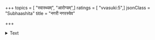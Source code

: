 +++
topics = [ "स्वास्थ्यम्", "आरोग्यम्",]
ratings = [ "vvasuki:5",]
jsonClass = "Subhaashita"
title = "नगरी नगरस्येव"

+++

<details><summary>Text</summary>

नगरी नगरस्येव  
रथस्येव रथी यथा।  
स्वशरीरस्य च मेधावी  
चेष्टास्ववहितो भवेत्॥
</details>
